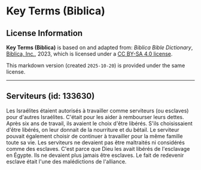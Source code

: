 # Key Terms (Biblica)

## License Information

**Key Terms (Biblica)** is based on and adapted from: _Biblica Bible Dictionary_, [Biblica, Inc.](https://www.biblica.com/), 2023, which is licensed under a [CC BY-SA 4.0 license](https://creativecommons.org/licenses/by-sa/4.0/legalcode.en).

This markdown version (created `2025-10-20`) is provided under the same license.



--------------------------------

## Serviteurs (id: 133630)

Les Israélites étaient autorisés à travailler comme serviteurs (ou esclaves) pour d'autres Israélites. C'était pour les aider à rembourser leurs dettes. Après six ans de travail, ils avaient le choix d'être libérés. S'ils choisissaient d'être libérés, on leur donnait de la nourriture et du bétail. Le serviteur pouvait également choisir de continuer à travailler pour la même famille toute sa vie. Les serviteurs ne devaient pas être maltraités ni considérés comme des esclaves. C'est parce que Dieu les avait libérés de l'esclavage en Égypte. Ils ne devaient plus jamais être esclaves. Le fait de redevenir esclave était l'une des malédictions de l'alliance.


